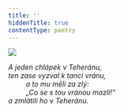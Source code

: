 ```yaml
---
title: ''
hiddenTitle: true
contentType: poetry
---
```


<section>

![](../Images/063.jpg)

_A jeden chlápek v Teheránu,  
ten zase vyzval k tanci vránu,  
         a to mu měli za zlý:  
         „Co se s tou vránou mazlí!“  
a zmlátili ho v Teheránu._

</section>
